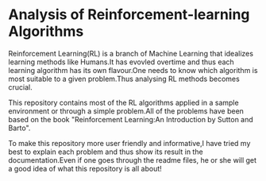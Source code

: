 # Analysis of Reinforcement-learning Algorithms

Reinforcement Learning(RL) is a branch of Machine Learning that idealizes learning methods like Humans.It has evovled overtime and thus each learning algorithm has its own flavour.One needs to know which algorithm is most suitable to a given problem.Thus analysing RL methods becomes crucial.</br>

This repository contains most of the RL algorithms applied in a sample environment or through a simple problem.All of the problems have been based on the book "Reinforcement Learning:An Introduction by Sutton and Barto".</br>

To make this repository more user friendly and informative,I have tried my best to explain each problem and thus show its result in the documentation.Even if one goes through the readme files, he or she will get a good idea of what this repository is all about! 
 
